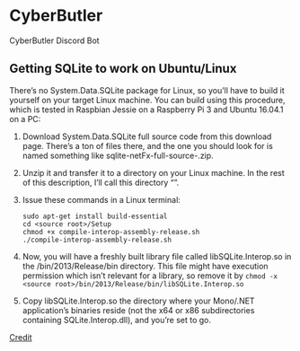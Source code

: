# CyberButler
CyberButler Discord Bot

## Getting SQLite to work on Ubuntu/Linux

There’s no System.Data.SQLite package for Linux, so you’ll have to build it yourself on your target Linux machine. You can build using this procedure, which is tested in Raspbian Jessie on a Raspberry Pi 3 and Ubuntu 16.04.1 on a PC:

1. Download System.Data.SQLite full source code from this download page. There’s a ton of files there, and the one you should look for is named something like sqlite-netFx-full-source-<version no>.zip.
1. Unzip it and transfer it to a directory on your Linux machine. In the rest of this description, I’ll call this directory “<source root>”.
1. Issue these commands in a Linux terminal:

    ```sudo apt-get update
    sudo apt-get install build-essential
    cd <source root>/Setup
    chmod +x compile-interop-assembly-release.sh
    ./compile-interop-assembly-release.sh
    ```
3. Now, you will have a freshly built library file called libSQLite.Interop.so in the <source root>/bin/2013/Release/bin directory. This file might have execution permission which isn’t relevant for a library, so remove it by
`chmod -x <source root>/bin/2013/Release/bin/libSQLite.Interop.so`
1. Copy libSQLite.Interop.so the directory where your Mono/.NET application’s binaries reside (not the x64 or x86 subdirectories containing SQLite.Interop.dll), and you’re set to go.

[Credit](http://blog.wezeku.com/2016/10/09/using-system-data-sqlite-under-linux-and-mono/)